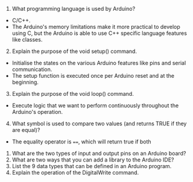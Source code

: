 1. What programming language is used by Arduino?  

- C/C++.
- The Arduino's memory limitations make it more practical to develop using C, but the Arduino is able to use C++ specific language features like classes.

2. Explain the purpose of the void setup() command.  

- Initialise the states on the various Arduino features like pins and serial communication.
- The setup function is executed once per Arduino reset and at the beginning.

3. Explain the purpose of the void loop() command.

- Execute logic that we want to perform continuously throughout the Arduino's operation.

4. What symbol is used to compare two values (and returns TRUE if they are equal)?

- The equality operator is `==`, which will return true if both 

1. What are the two types of input and output pins on an Arduino board?  
2. What are two ways that you can add a library to the Arduino IDE?  
3. List the 9 data types that can be defined in an Arduino program.  
4. Explain the operation of the DigitalWrite command.